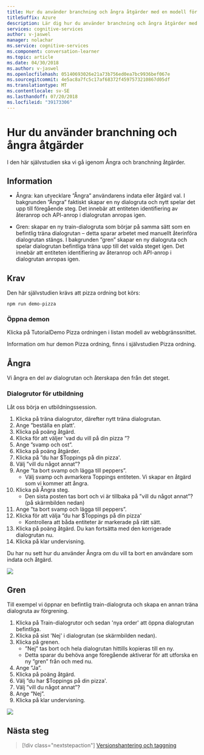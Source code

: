 ```yaml
---
title: Hur du använder branchning och ångra åtgärder med en modell för Konversationsdeltagare – Microsoft Cognitive Services | Microsoft Docs
titleSuffix: Azure
description: Lär dig hur du använder branchning och ångra åtgärder med en Konversationsdeltagare-modell.
services: cognitive-services
author: v-jaswel
manager: nolachar
ms.service: cognitive-services
ms.component: conversation-learner
ms.topic: article
ms.date: 04/30/2018
ms.author: v-jaswel
ms.openlocfilehash: 05140693026e21a73b756ed0ea7bc9936bef067e
ms.sourcegitcommit: 4e5ac8a7fc5c17af68372f4597573210867d05df
ms.translationtype: MT
ms.contentlocale: sv-SE
ms.lasthandoff: 07/20/2018
ms.locfileid: "39173306"
---
```

# <a name="how-to-use-branching-and-undo-operations"></a>Hur du använder branchning och ångra åtgärder
I den här självstudien ska vi gå igenom Ångra och branchning åtgärder.


## <a name="details"></a>Information
- Ångra: kan utvecklare ”Ångra” användarens indata eller åtgärd val. I bakgrunden ”Ångra” faktiskt skapar en ny dialogruta och nytt spelar det upp till föregående steg.  Det innebär att entiteten identifiering av återanrop och API-anrop i dialogrutan anropas igen.

- Gren: skapar en ny train-dialogruta som börjar på samma sätt som en befintlig träna dialogrutan – detta sparar arbetet med manuellt återinföra dialogrutan stängs. I bakgrunden ”gren” skapar en ny dialogruta och spelar dialogrutan befintliga träna upp till det valda steget igen.  Det innebär att entiteten identifiering av återanrop och API-anrop i dialogrutan anropas igen.


## <a name="requirements"></a>Krav
Den här självstudien krävs att pizza ordning bot körs:

    npm run demo-pizza

### <a name="open-the-demo"></a>Öppna demon

Klicka på TutorialDemo Pizza ordningen i listan modell av webbgränssnittet. 

Information om hur demon Pizza ordning, finns i självstudien Pizza ordning.

## <a name="undo"></a>Ångra

Vi ångra en del av dialogrutan och återskapa den från det steget.

### <a name="training-dialogs"></a>Dialogrutor för utbildning
Låt oss börja en utbildningssession. 

1. Klicka på träna dialogrutor, därefter nytt träna dialogrutan.
1. Ange ”beställa en platt'.
2. Klicka på poäng åtgärd.
3. Klicka för att väljer 'vad du vill på din pizza ”?
4. Ange ”svamp och ost”.
5. Klicka på poäng åtgärder.
3. Klicka på ”du har $Toppings på din pizza'.
6. Välj ”vill du något annat”?
7. Ange ”ta bort svamp och lägga till peppers”.
    - Välj svamp och avmarkera Toppings entiteten. Vi skapar en åtgärd som vi kommer att ångra.
2. Klicka på Ångra steg.
    - Den sista posten tas bort och vi är tillbaka på ”vill du något annat”?  (på skärmbilden nedan)
2. Ange ”ta bort svamp och lägga till peppers”.
8. Klicka för att välja ”du har $Toppings på din pizza'
    - Kontrollera att båda entiteter är markerade på rätt sätt.
2. Klicka på poäng åtgärd. Du kan fortsätta med den korrigerade dialogrutan nu.
4. Klicka på klar undervisning.

Du har nu sett hur du använder Ångra om du vill ta bort en användare som indata och åtgärd.

![](../media/tutorial15_undo.PNG)

## <a name="branch"></a>Gren

Till exempel vi öppnar en befintlig train-dialogruta och skapa en annan träna dialogruta av förgrening.

1. Klicka på Train-dialogrutor och sedan 'nya order' att öppna dialogrutan befintliga. 
2. Klicka på sist 'Nej' i dialogrutan (se skärmbilden nedan).
3. Klicka på grenen.
    - ”Nej” tas bort och hela dialogrutan hittills kopieras till en ny. 
    - Detta sparar du behöva ange föregående aktiverar för att utforska en ny ”gren” från och med nu.
1. Ange ”Ja”.
2. Klicka på poäng åtgärd.
3. Välj ”du har $Toppings på din pizza'.
6. Välj ”vill du något annat”?
7. Ange ”Nej”.
4. Klicka på klar undervisning.

![](../media/tutorial15_branch.PNG)

## <a name="next-steps"></a>Nästa steg

> [!div class="nextstepaction"]
> [Versionshantering och taggning](./16-versioning-and-tagging.md)
